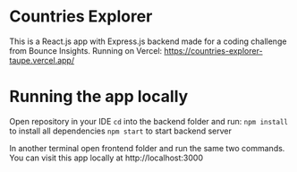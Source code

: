 # Countries Explorer
This is a React.js app with Express.js backend made for a coding challenge from Bounce Insights.
Running on Vercel: https://countries-explorer-taupe.vercel.app/

# Running the app locally
Open repository in your IDE
`cd` into the backend folder and run:
`npm install` to install all dependencies
`npm start` to start backend server

In another terminal open frontend folder and run the same two commands. 
You can visit this app locally at http://localhost:3000
